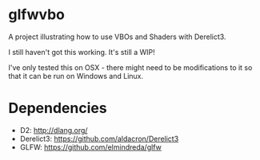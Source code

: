 # glfwvbo

A project illustrating how to use VBOs and Shaders with Derelict3.

I still haven't got this working. It's still a WIP!

I've only tested this on OSX - there might need to be modifications to it so that it can be run on Windows and Linux.

# Dependencies

- D2: http://dlang.org/
- Derelict3: https://github.com/aldacron/Derelict3
- GLFW: https://github.com/elmindreda/glfw